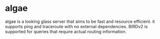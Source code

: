 # algae

algae is a looking glass server that aims to be fast and resource efficient. it supports ping and traceroute with no external dependencies. BIRDv2 is supported for queries that require actual routing information.
